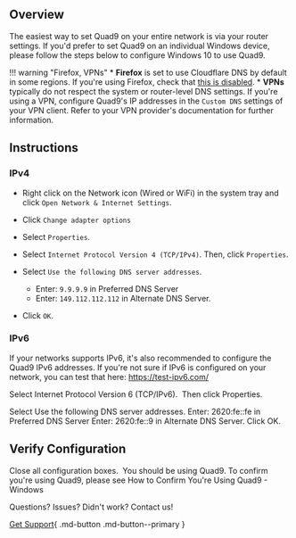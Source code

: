 ## Overview

The easiest way to set Quad9 on your entire network is via your router settings. If you'd prefer to set Quad9 on an individual Windows device, please follow the steps below to configure Windows 10 to use Quad9.

!!! warning "Firefox, VPNs"
    * **Firefox** is set to use Cloudflare DNS by default in some regions. If you're using Firefox, check that [this is disabled](https://support.mozilla.org/en-US/kb/dns-over-https#w_configure-doh-protection-settings).
    * **VPNs** typically do not respect the system or router-level DNS settings. If you're using a VPN, configure Quad9's IP addresses in the `Custom DNS` settings of your VPN client. Refer to your VPN provider's documentation for further information.

## Instructions

### IPv4

* Right click on the Network icon (Wired or WiFi) in the system tray and click `Open Network & Internet Settings`.

* Click `Change adapter options`

* Select `Properties`.

* Select `Internet Protocol Version 4 (TCP/IPv4)`. Then, click `Properties`.

* Select `Use the following DNS server addresses`.
    * Enter: `9.9.9.9` in Preferred DNS Server
    * Enter: `149.112.112.112` in Alternate DNS Server.
* Click `OK`.

### IPv6

If your networks supports IPv6, it's also recommended to configure the Quad9 IPv6 addresses. If you're not sure if IPv6 is configured on your network, you can test that here: https://test-ipv6.com/


Select Internet Protocol Version 6 (TCP/IPv6).  Then click Properties.

Select Use the following DNS server addresses.
Enter: 2620:fe::fe in Preferred DNS Server
Enter: 2620:fe::9 in Alternate DNS Server.
Click OK.

## Verify Configuration

Close all configuration boxes.  You should be using Quad9. To confirm you're using Quad9, please see How to Confirm You're Using Quad9 - Windows

Questions? Issues? Didn't work? Contact us!

[Get Support](https://quad9.net/support/contact){ .md-button .md-button--primary }
